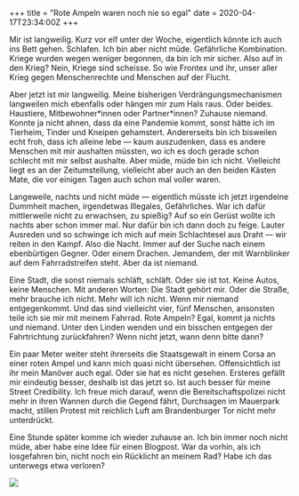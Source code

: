 +++
title = "Rote Ampeln waren noch nie so egal"
date = 2020-04-17T23:34:00Z
+++


Mir ist langweilig. Kurz vor elf unter der Woche, eigentlich könnte ich auch ins Bett gehen. Schlafen. Ich bin aber nicht müde. Gefährliche Kombination. Kriege wurden wegen weniger begonnen, da bin ich mir sicher. Also auf in den Krieg? Nein, Kriege sind scheisse. So wie Frontex und ihr, unser aller Krieg gegen Menschenrechte und Menschen auf der Flucht.

Aber jetzt ist mir langweilig. Meine bisherigen Verdrängungsmechanismen langweilen mich ebenfalls oder hängen mir zum Hals raus. Oder beides. Haustiere, Mitbewohner\*innen oder Partner\*innen? Zuhause niemand. Konnte ja nicht ahnen, dass da eine Pandemie kommt, sonst hätte ich im Tierheim, Tinder und Kneipen gehamstert. Andererseits bin ich bisweilen echt froh, dass ich alleine lebe — kaum auszudenken, dass es andere Menschen mit mir aushalten müssten, wo ich es doch gerade schon schlecht mit mir selbst aushalte. Aber müde, müde bin ich nicht. Vielleicht liegt es an der Zeitumstellung, vielleicht aber auch an den beiden Kästen Mate, die vor einigen Tagen auch schon mal voller waren.

Langeweile, nachts und nicht müde — eigentlich müsste ich jetzt irgendeine Dummheit machen, irgendetwas Illegales, Gefährliches. War ich dafür mittlerweile nicht zu erwachsen, zu spießig? Auf so ein Gerüst wollte ich nachts aber schon immer mal. Nur dafür bin ich dann doch zu feige. Lauter Ausreden und so schwinge ich mich auf mein Schlachtesel aus Draht — wir reiten in den Kampf. Also die Nacht. Immer auf der Suche nach einem ebenbürtigen Gegner. Oder einem Drachen. Jemandem, der mit Warnblinker auf dem Fahrradstreifen steht. Aber da ist niemand.

Eine Stadt, die sonst niemals schläft, schläft. Oder sie ist tot. Keine Autos, keine Menschen. Mit anderen Worten: Die Stadt gehört mir. Oder die Straße, mehr brauche ich nicht. Mehr will ich nicht. Wenn mir niemand entgegenkommt. Und das sind vielleicht vier, fünf Menschen, ansonsten teile ich sie mir mit meinem Fahrrad. Rote Ampeln? Egal, kommt ja nichts und niemand. Unter den Linden wenden und ein bisschen entgegen der Fahrtrichtung zurückfahren? Wenn nicht jetzt, wann denn bitte dann?

Ein paar Meter weiter steht ihrerseits die Staatsgewalt in einem Corsa an einer roten Ampel und kann mich quasi nicht übersehen. Offensichtlich ist ihr mein Manöver auch egal. Oder sie hat es nicht gesehen. Ersteres gefällt mir eindeutig besser, deshalb ist das jetzt so. Ist auch besser für meine Street Credibility. Ich freue mich darauf, wenn die Bereitschaftspolizei nicht mehr in ihren Wannen durch die Gegend fährt, Durchsagen im Mauerpark macht, stillen Protest mit reichlich Luft am Brandenburger Tor nicht mehr unterdrückt.

Eine Stunde später komme ich wieder zuhause an. Ich bin immer noch nicht müde, aber habe eine Idee für einen Blogpost. War da vorhin, als ich losgefahren bin, nicht noch ein Rücklicht an meinem Rad? Habe ich das unterwegs etwa verloren?

![](/2020/rote-ampeln-waren-noch-nie-so-egal/egal.gif)